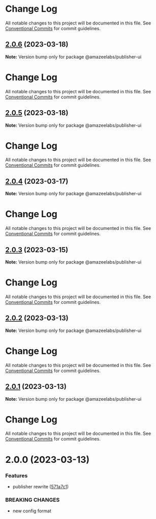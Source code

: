 # Change Log

All notable changes to this project will be documented in this file. See
[Conventional Commits](https://conventionalcommits.org) for commit guidelines.

## [2.0.6](https://github.com/AmazeeLabs/silverback-mono/compare/@amazeelabs/publisher-ui@2.0.5...@amazeelabs/publisher-ui@2.0.6) (2023-03-18)

**Note:** Version bump only for package @amazeelabs/publisher-ui

# Change Log

All notable changes to this project will be documented in this file. See
[Conventional Commits](https://conventionalcommits.org) for commit guidelines.

## [2.0.5](https://github.com/AmazeeLabs/silverback-mono/compare/@amazeelabs/publisher-ui@2.0.4...@amazeelabs/publisher-ui@2.0.5) (2023-03-18)

**Note:** Version bump only for package @amazeelabs/publisher-ui

# Change Log

All notable changes to this project will be documented in this file. See
[Conventional Commits](https://conventionalcommits.org) for commit guidelines.

## [2.0.4](https://github.com/AmazeeLabs/silverback-mono/compare/@amazeelabs/publisher-ui@2.0.3...@amazeelabs/publisher-ui@2.0.4) (2023-03-17)

**Note:** Version bump only for package @amazeelabs/publisher-ui

# Change Log

All notable changes to this project will be documented in this file. See
[Conventional Commits](https://conventionalcommits.org) for commit guidelines.

## [2.0.3](https://github.com/AmazeeLabs/silverback-mono/compare/@amazeelabs/publisher-ui@2.0.2...@amazeelabs/publisher-ui@2.0.3) (2023-03-15)

**Note:** Version bump only for package @amazeelabs/publisher-ui

# Change Log

All notable changes to this project will be documented in this file. See
[Conventional Commits](https://conventionalcommits.org) for commit guidelines.

## [2.0.2](https://github.com/AmazeeLabs/silverback-mono/compare/@amazeelabs/publisher-ui@2.0.1...@amazeelabs/publisher-ui@2.0.2) (2023-03-13)

**Note:** Version bump only for package @amazeelabs/publisher-ui

# Change Log

All notable changes to this project will be documented in this file. See
[Conventional Commits](https://conventionalcommits.org) for commit guidelines.

## [2.0.1](https://github.com/AmazeeLabs/silverback-mono/compare/@amazeelabs/publisher-ui@2.0.0...@amazeelabs/publisher-ui@2.0.1) (2023-03-13)

**Note:** Version bump only for package @amazeelabs/publisher-ui

# Change Log

All notable changes to this project will be documented in this file. See
[Conventional Commits](https://conventionalcommits.org) for commit guidelines.

# 2.0.0 (2023-03-13)

### Features

- publisher rewrite
  ([571a7c1](https://github.com/AmazeeLabs/silverback-mono/commit/571a7c13028138ff620e4fe1be54d4db780f22ab))

### BREAKING CHANGES

- new config format
